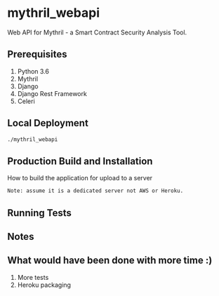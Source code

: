 # mythril_webapi
Web API for Mythril - a Smart Contract Security Analysis Tool.

## Prerequisites
1. Python 3.6
1. Mythril
1. Django
1. Django Rest Framework
1. Celeri

## Local Deployment
```bash
./mythril_webapi
```

## Production Build and Installation
How to build the application for upload to a server
```bash
Note: assume it is a dedicated server not AWS or Heroku.
```

## Running Tests

## Notes


## What would have been done with more time :)
1. More tests
1. Heroku packaging
